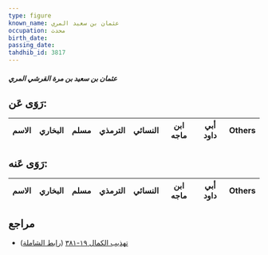 ```yaml
---
type: figure
known_name: عثمان بن سعيد المري
occupation: محدث
birth_date:
passing_date:
tahdhib_id: 3817
---
```

##### عثمان بن سعيد بن مرة القرشي المري

## رَوَى عَن:
| الاسم | البخاري | مسلم | الترمذي | النسائي | ابن ماجه | أبي داود | Others |
| ----- | ------- | ---- | ------- | ------- | -------- | -------- | ------ |
## رَوَى عَنه:
| الاسم | البخاري | مسلم | الترمذي | النسائي | ابن ماجه | أبي داود | Others |
| ----- | ------- | ---- | ------- | ------- | -------- | -------- | ------ |
## مراجع
- [تهذيب الكمال ١٩-٣٨١](obsidian://open?vault=Tahdhib-al-Kamal&file=Figures/٣٨١٧-عثمان%20بن%20سعيد%20بن%20مرة%20القرشي%20المري) ([رابط الشاملة](https://shamela.ws/book/3722/9955))